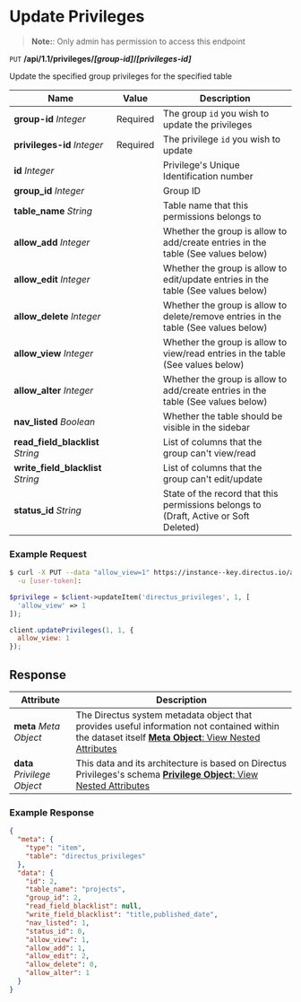 # Update Privileges

> **Note:**: Only admin has permission to access this endpoint

<span class="request">`PUT` **/api/1.1/privileges/_[group-id]_/_[privileges-id]_**</span>

<span class="description">Update the specified group privileges for the specified table</span>

<span class="arguments">Name</span> | Value | Description
------------------ | ----- | -----------
**group-id** _Integer_  |  <span class="required">Required</span>  |  The group `id` you wish to update the privileges
**privileges-id** _Integer_  |  <span class="required">Required</span>  |  The privilege `id` you wish to update
**id** _Integer_            |  | Privilege's Unique Identification number
**group_id** _Integer_              |  | Group ID
**table_name** _String_            |   | Table name that this permissions belongs to
**allow_add** _Integer_            |   | Whether the group is allow to add/create entries in the table (See values below)
**allow_edit** _Integer_           |   | Whether the group is allow to edit/update entries in the table (See values below)
**allow_delete** _Integer_        |    | Whether the group is allow to delete/remove entries in the table (See values below)
**allow_view** _Integer_           |   | Whether the group is allow to view/read entries in the table (See values below)
**allow_alter** _Integer_         |    | Whether the group is allow to add/create entries in the table (See values below)
**nav_listed** _Boolean_           |   | Whether the table should be visible in the sidebar
**read_field_blacklist** _String_   |  | List of columns that the group can't view/read
**write_field_blacklist** _String_  |  | List of columns that the group can't edit/update
**status_id** _String_              |  | State of the record that this permissions belongs to (Draft, Active or Soft Deleted)

### Example Request

```bash
$ curl -X PUT --data "allow_view=1" https://instance--key.directus.io/api/1.1/privileges/1/1 \
  -u [user-token]:
```

```php
$privilege = $client->updateItem('directus_privileges', 1, [
  'allow_view' => 1
]);
```

```javascript
client.updatePrivileges(1, 1, {
  allow_view: 1
});
```

## Response

<span class="attributes">Attribute</span> | Description
--------|------------
**meta** _Meta Object_ | The Directus system metadata object that provides useful information not contained within the dataset itself [**Meta Object**: View Nested Attributes](/overview/objects-model.md#meta-object)
<span class="custom">**data**</span> _Privilege Object_ | <span class="custom">This data and its architecture is based on Directus Privileges's schema</span> [**Privilege Object**: View Nested Attributes](/overview/objects-model.md#privilege-object)

### Example Response

```json
{
  "meta": {
    "type": "item",
    "table": "directus_privileges"
  },
  "data": {
    "id": 2,
    "table_name": "projects",
    "group_id": 2,
    "read_field_blacklist": null,
    "write_field_blacklist": "title,published_date",
    "nav_listed": 1,
    "status_id": 0,
    "allow_view": 1,
    "allow_add": 1,
    "allow_edit": 2,
    "allow_delete": 0,
    "allow_alter": 1
  }
}
```
